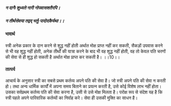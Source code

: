 ##### न दानैः शुध्यते नारी नोपवासशतैरपि।
##### न तीर्थसेवया तद्वद् भर्तुः पादोदकैर्यथा।। 

#### भावार्थ

स्त्री अनेक प्रकार के दान करने से शुद्ध नहीं होती अर्थात मोक्ष प्राप्त नहीं कर सकती, सैकड़ों उपवास करने से भी वह शुद्ध नहीं होती, अनेक तीर्थों की यात्रा करने के बाद भी वह शुद्ध नहीं होती, वह तो केवल पति चरणों की सेवा से ही शुद्ध हो सकती है अर्थात मोक्ष प्राप्त कर सकती है। ।।10।।

#### तात्पर्य

आचार्य के अनुसार स्त्री का सबसे प्रथम कर्तव्य अपने पति की सेवा है। जो स्त्री अपने पति की सेवा न करती हो। तथा अन्य धार्मिक कार्यों में अपना समय बिताने का प्रयत्न करती है, उसे कोई विशेष लाभ नहीं होता। उसका सर्वप्रथम कर्तव्य पति की सेवा करना है, उसी से उसे मोक्ष मिलता है। परोक्ष रूप से संदेश यह है कि स्त्री पहले अपने पारिवारिक कर्तव्यों का निर्वाह करे। सेवा ही उसकी मुक्ति का साधन है।